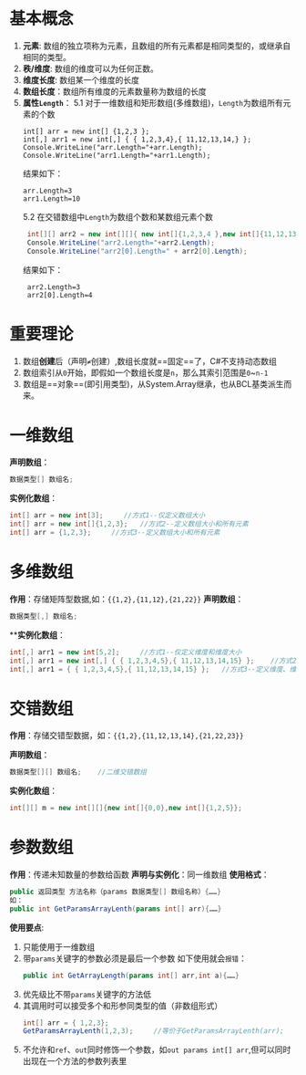 # 基本概念
1. **元素**: 数组的独立项称为元素，且数组的所有元素都是相同类型的，或继承自相同的类型。
2. **秩/维度**: 数组的维度可以为任何正数。
3. **维度长度**: 数组某一个维度的长度
4. **数组长度**：数组所有维度的元素数量称为数组的长度
5. **属性`Length`**：
    5.1 对于一维数组和矩形数组(多维数组)，`Length`为数组所有元素的个数
    ``` CSharp
    int[] arr = new int[] {1,2,3 };
    int[,] arr1 = new int[,] { { 1,2,3,4},{ 11,12,13,14,} };
    Console.WriteLine("arr.Length="+arr.Length);
    Console.WriteLine("arr1.Length="+arr1.Length);
    ```
    结果如下：
    ``` CSharp
    arr.Length=3
    arr1.Length=10
    ```
    5.2 在交错数组中`Length`为数组个数和某数组元素个数
   ``` CS
    int[][] arr2 = new int[][]{ new int[]{1,2,3,4 },new int[]{11,12,13 }, new int[]{ 21,22} };
    Console.WriteLine("arr2.Length="+arr2.Length);
    Console.WriteLine("arr2[0].Length=" + arr2[0].Length);
   ```
   结果如下：
   ``` CSharp
    arr2.Length=3
    arr2[0].Length=4
   ```

# 重要理论
1. 数组**创建**后（声明`≠`创建）,数组长度就==固定==了，C#不支持动态数组
2. 数组索引从`0`开始，即假如一个数组长度是`n`，那么其索引范围是`0`~`n-1`
3. 数组是==对象==(即引用类型)，从System.Array继承，也从BCL基类派生而来。

# 一维数组
**声明数组**：
``` CS
数据类型[] 数组名;
```
**实例化数组**：
``` CS
int[] arr = new int[3];     //方式1--仅定义数组大小
int[] arr = new int[]{1,2,3};   //方式2--定义数组大小和所有元素
int[] arr = {1,2,3};     //方式3--定义数组大小和所有元素
```

# 多维数组
**作用**：存储矩阵型数据,如：`{{1,2},{11,12},{21,22}}`
**声明数组**：
``` CS
数据类型[,] 数组名;
```
****实例化数组**：
``` CS
int[,] arr1 = new int[5,2];     //方式1--仅定义维度和维度大小
int[,] arr1 = new int[,] { { 1,2,3,4,5},{ 11,12,13,14,15} };    //方式2--定义维度、维度大小和所有元素
int[,] arr1 = { { 1,2,3,4,5},{ 11,12,13,14,15} };   //方式3--定义维度、维度大小和所有元素
```

# 交错数组
**作用**：存储交错型数据，如：`{{1,2},{11,12,13,14},{21,22,23}}`

**声明数组**：
``` CS
数据类型[][] 数组名;    //二维交错数组
```
**实例化数组**：
``` CS
int[][] m = new int[][]{new int[]{0,0},new int[]{1,2,5}};
```

# 参数数组
**作用**：传递未知数量的参数给函数
**声明与实例化**：同一维数组
**使用格式**：
``` CS
public 返回类型 方法名称（params 数据类型[] 数组名称）{……}
如：
public int GetParamsArrayLenth(params int[] arr){……}
```
**使用要点**:
1. 只能使用于一维数组
2. 带`params`关键字的参数必须是最后一个参数
   如下使用就会`报错`：
   ``` CS
   public int GetArrayLength(params int[] arr,int a){……}
   ```
3. 优先级比不带`params`关键字的方法低
4. 其调用时可以接受多个和形参同类型的值（非数组形式）
    ``` cs
    int[] arr = { 1,2,3};
    GetParamsArrayLenth(1,2,3);     //等价于GetParamsArrayLenth(arr);
    ```
5. 不允许和`ref`、`out`同时修饰一个参数，如`out params int[] arr`,但可以同时出现在一个方法的参数列表里